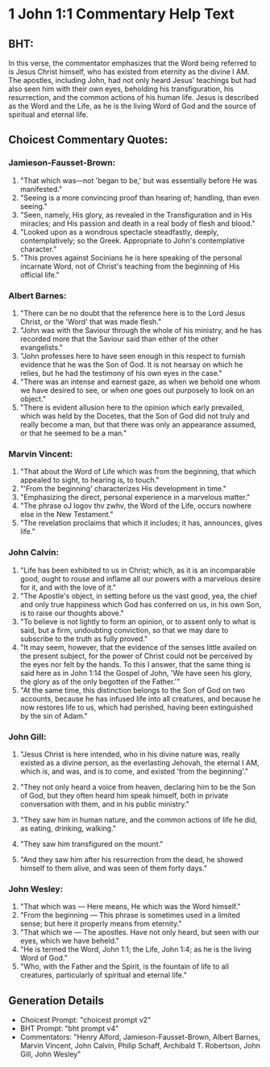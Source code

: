 # 1 John 1:1 Commentary Help Text

## BHT:
In this verse, the commentator emphasizes that the Word being referred to is Jesus Christ himself, who has existed from eternity as the divine I AM. The apostles, including John, had not only heard Jesus' teachings but had also seen him with their own eyes, beholding his transfiguration, his resurrection, and the common actions of his human life. Jesus is described as the Word and the Life, as he is the living Word of God and the source of spiritual and eternal life.

## Choicest Commentary Quotes:
### Jamieson-Fausset-Brown:
1. "That which was—not 'began to be,' but was essentially before He was manifested."
2. "Seeing is a more convincing proof than hearing of; handling, than even seeing."
3. "Seen, namely, His glory, as revealed in the Transfiguration and in His miracles; and His passion and death in a real body of flesh and blood."
4. "Looked upon as a wondrous spectacle steadfastly, deeply, contemplatively; so the Greek. Appropriate to John's contemplative character."
5. "This proves against Socinians he is here speaking of the personal incarnate Word, not of Christ's teaching from the beginning of His official life."

### Albert Barnes:
1. "There can be no doubt that the reference here is to the Lord Jesus Christ, or the 'Word' that was made flesh."
2. "John was with the Saviour through the whole of his ministry, and he has recorded more that the Saviour said than either of the other evangelists."
3. "John professes here to have seen enough in this respect to furnish evidence that he was the Son of God. It is not hearsay on which he relies, but he had the testimony of his own eyes in the case."
4. "There was an intense and earnest gaze, as when we behold one whom we have desired to see, or when one goes out purposely to look on an object."
5. "There is evident allusion here to the opinion which early prevailed, which was held by the Docetes, that the Son of God did not truly and really become a man, but that there was only an appearance assumed, or that he seemed to be a man."

### Marvin Vincent:
1. "That about the Word of Life which was from the beginning, that which appealed to sight, to hearing is, to touch."
2. "'From the beginning' characterizes His development in time."
3. "Emphasizing the direct, personal experience in a marvelous matter."
4. "The phrase oJ logov thv zwhv, the Word of the Life, occurs nowhere else in the New Testament."
5. "The revelation proclaims that which it includes; it has, announces, gives life."

### John Calvin:
1. "Life has been exhibited to us in Christ; which, as it is an incomparable good, ought to rouse and inflame all our powers with a marvelous desire for it, and with the love of it."
2. "The Apostle's object, in setting before us the vast good, yea, the chief and only true happiness which God has conferred on us, in his own Son, is to raise our thoughts above."
3. "To believe is not lightly to form an opinion, or to assent only to what is said, but a firm, undoubting conviction, so that we may dare to subscribe to the truth as fully proved."
4. "It may seem, however, that the evidence of the senses little availed on the present subject, for the power of Christ could not be perceived by the eyes nor felt by the hands. To this I answer, that the same thing is said here as in John 1:14 the Gospel of John, 'We have seen his glory, the glory as of the only begotten of the Father.'"
5. "At the same time, this distinction belongs to the Son of God on two accounts, because he has infused life into all creatures, and because he now restores life to us, which had perished, having been extinguished by the sin of Adam."

### John Gill:
1. "Jesus Christ is here intended, who in his divine nature was, really existed as a divine person, as the everlasting Jehovah, the eternal I AM, which is, and was, and is to come, and existed 'from the beginning'." 

2. "They not only heard a voice from heaven, declaring him to be the Son of God, but they often heard him speak himself, both in private conversation with them, and in his public ministry." 

3. "They saw him in human nature, and the common actions of life he did, as eating, drinking, walking." 

4. "They saw him transfigured on the mount." 

5. "And they saw him after his resurrection from the dead, he showed himself to them alive, and was seen of them forty days."

### John Wesley:
1. "That which was — Here means, He which was the Word himself."
2. "From the beginning — This phrase is sometimes used in a limited sense; but here it properly means from eternity."
3. "That which we — The apostles. Have not only heard, but seen with our eyes, which we have beheld."
4. "He is termed the Word, John 1:1; the Life, John 1:4; as he is the living Word of God."
5. "Who, with the Father and the Spirit, is the fountain of life to all creatures, particularly of spiritual and eternal life."


## Generation Details
- Choicest Prompt: "choicest prompt v2"
- BHT Prompt: "bht prompt v4"
- Commentators: "Henry Alford, Jamieson-Fausset-Brown, Albert Barnes, Marvin Vincent, John Calvin, Philip Schaff, Archibald T. Robertson, John Gill, John Wesley"

